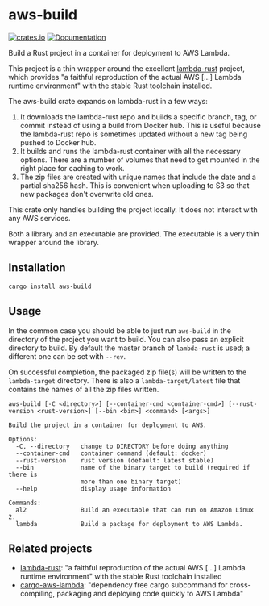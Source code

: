 # aws-build

[![crates.io](https://img.shields.io/crates/v/aws-build.svg)](https://crates.io/crates/aws-build)
[![Documentation](https://docs.rs/aws-build/badge.svg)](https://docs.rs/aws-build)

Build a Rust project in a container for deployment to AWS Lambda.

This project is a thin wrapper around the excellent
[lambda-rust](https://github.com/softprops/lambda-rust) project, which
provides "a faithful reproduction of the actual AWS [...] Lambda
runtime environment" with the stable Rust toolchain installed.

The aws-build crate expands on lambda-rust in a few ways:
1. It downloads the lambda-rust repo and builds a specific branch,
   tag, or commit instead of using a build from Docker hub. This is
   useful because the lambda-rust repo is sometimes updated without a
   new tag being pushed to Docker hub.
2. It builds and runs the lambda-rust container with all the necessary
   options. There are a number of volumes that need to get mounted in
   the right place for caching to work.
3. The zip files are created with unique names that include the date
   and a partial sha256 hash. This is convenient when uploading to S3
   so that new packages don't overwrite old ones.
   
This crate only handles building the project locally. It does not
interact with any AWS services.

Both a library and an executable are provided. The executable is a
very thin wrapper around the library.

## Installation

```
cargo install aws-build
```

## Usage

In the common case you should be able to just run `aws-build` in
the directory of the project you want to build. You can also pass an
explicit directory to build. By default the master branch of
`lambda-rust` is used; a different one can be set with `--rev`.

On successful completion, the packaged zip file(s) will be written to
the `lambda-target` directory. There is also a `lambda-target/latest`
file that contains the names of all the zip files written.

```
aws-build [-C <directory>] [--container-cmd <container-cmd>] [--rust-version <rust-version>] [--bin <bin>] <command> [<args>]

Build the project in a container for deployment to AWS.

Options:
  -C, --directory   change to DIRECTORY before doing anything
  --container-cmd   container command (default: docker)
  --rust-version    rust version (default: latest stable)
  --bin             name of the binary target to build (required if there is
                    more than one binary target)
  --help            display usage information

Commands:
  al2               Build an executable that can run on Amazon Linux 2.
  lambda            Build a package for deployment to AWS Lambda.
```

## Related projects

- [lambda-rust](https://github.com/softprops/lambda-rust): "a faithful
  reproduction of the actual AWS [...] Lambda runtime environment" with
  the stable Rust toolchain installed
- [cargo-aws-lambda](https://github.com/vvilhonen/cargo-aws-lambda):
  "dependency free cargo subcommand for cross-compiling, packaging and
  deploying code quickly to AWS Lambda"
